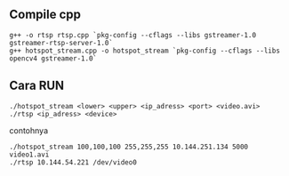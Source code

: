 ## Compile cpp
```shell
g++ -o rtsp rtsp.cpp `pkg-config --cflags --libs gstreamer-1.0 gstreamer-rtsp-server-1.0`
g++ hotspot_stream.cpp -o hotspot_stream `pkg-config --cflags --libs opencv4 gstreamer-1.0`
```
## Cara RUN 
```shell
./hotspot_stream <lower> <upper> <ip_adress> <port> <video.avi>
./rtsp <ip_adress> <device>
```
contohnya
```shell
./hotspot_stream 100,100,100 255,255,255 10.144.251.134 5000 video1.avi
./rtsp 10.144.54.221 /dev/video0
```